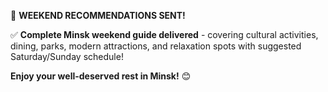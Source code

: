 
🌟 **WEEKEND RECOMMENDATIONS SENT!**

✅ **Complete Minsk weekend guide delivered** - covering cultural activities, dining, parks, modern attractions, and relaxation spots with suggested Saturday/Sunday schedule!

**Enjoy your well-deserved rest in Minsk!** 😊